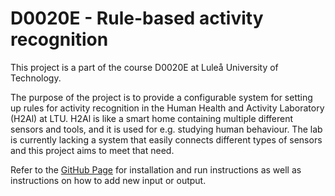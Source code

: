 # D0020E - Rule-based activity recognition

This project is a part of the course D0020E at Luleå University of Technology.

The purpose of the project is to provide a configurable system for setting up rules for activity recognition
in the Human Health and Activity Laboratory (H2Al) at LTU. H2Al is like a smart home containing multiple different
sensors and tools, and it is used for e.g. studying human behaviour. The lab is currently lacking a system that
easily connects different types of sensors and this project aims to meet that need.

Refer to the [GitHub Page](https://boughten52.github.io/D0020E/) for installation and run instructions as well as instructions on how to add new input or output.
